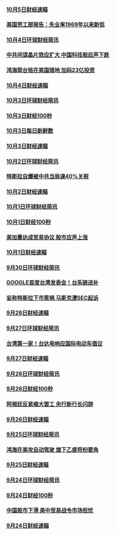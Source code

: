 #### [10月5日财经速瞄](../pages/news208/a1394260.md?t=10070449) 

#### [美国劳工部报告：失业率1969年以来新低](../pages/news208/a1394221.md?t=10070449) 

#### [10月4日环球财经简讯](../pages/news208/a1394211.md?t=10070449) 

#### [中共间谍晶片效应扩大 中国科技股应声下跌](../pages/news208/a1394210.md?t=10070449) 

#### [鸿海郭台铭在美国猎地 加码23亿投资](../pages/news208/a1394184.md?t=10070449) 

#### [10月4日财经速瞄](../pages/news208/a1394104.md?t=10070449) 

#### [10月3日环球财经简讯](../pages/news208/a1394057.md?t=10070449) 

#### [10月3日财经100秒](../pages/news208/a1394034.md?t=10070449) 

#### [10月3日每日新鲜数](../pages/news208/a1393967.md?t=10070449) 

#### [10月3日财经速瞄](../pages/news208/a1393964.md?t=10070449) 

#### [10月2日环球财经简讯](../pages/news208/a1393924.md?t=10070449) 

#### [特斯拉自爆被中共当局课40%关税](../pages/news208/a1393910.md?t=10070449) 

#### [10月2日财经速瞄](../pages/news208/a1393834.md?t=10070449) 

#### [10月1日环球财经简讯](../pages/news208/a1393775.md?t=10070449) 

#### [10月1日财经100秒](../pages/news208/a1393754.md?t=10070449) 

#### [美加墨达成贸易协议 股市应声上涨](../pages/news208/a1393738.md?t=10070449) 

#### [10月1日财经速瞄](../pages/news208/a1393681.md?t=10070449) 

#### [9月30日环球财经简讯](../pages/news208/a1393638.md?t=10070449) 

#### [GOOGLE首度台湾发表会！台系链进补](../pages/news208/a1393612.md?t=10070449) 

#### [妄称特斯拉下市惹祸 马斯克遭SEC起诉](../pages/news208/a1393392.md?t=10070449) 

#### [9月28日财经速瞄](../pages/news208/a1393394.md?t=10070449) 

#### [9月27日环球财经简讯](../pages/news208/a1393337.md?t=10070449) 

#### [台湾第一家！台达电响应国际电动车倡议](../pages/news208/a1393319.md?t=10070449) 

#### [9月27日财经速瞄](../pages/news208/a1393242.md?t=10070449) 

#### [9月26日环球财经简讯](../pages/news208/a1393188.md?t=10070449) 

#### [9月26日财经100秒](../pages/news208/a1393159.md?t=10070449) 

#### [阿根廷反紧缩大罢工 央行新行长闪辞](../pages/news208/a1393091.md?t=10070449) 

#### [9月26日财经速瞄](../pages/news208/a1393087.md?t=10070449) 

#### [9月25日环球财经简讯](../pages/news208/a1393038.md?t=10070449) 

#### [鸿海在美攻自动驾驶 旗下乙盛将扮要角](../pages/news208/a1393021.md?t=10070449) 

#### [9月25日财经速瞄](../pages/news208/a1392936.md?t=10070449) 

#### [9月24日环球财经简讯](../pages/news208/a1392891.md?t=10070449) 

#### [9月24日财经100秒](../pages/news208/a1392876.md?t=10070449) 

#### [中国股市下滑 美中贸易战令市场担忧](../pages/news208/a1392874.md?t=10070449) 

#### [9月24日财经速瞄](../pages/news208/a1392794.md?t=10070449) 

